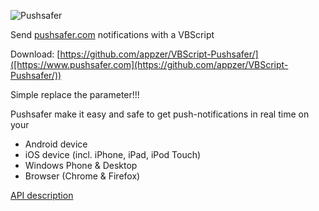 ![Pushsafer](https://www.pushsafer.com/de/assets/logos/logo.png)

Send [pushsafer.com](https://www.pushsafer.com) notifications with a VBScript

Download: [https://github.com/appzer/VBScript-Pushsafer/]([https://www.pushsafer.com](https://github.com/appzer/VBScript-Pushsafer/))

Simple replace the parameter!!!

Pushsafer make it easy and safe to get push-notifications in real time on your
- Android device
- iOS device (incl. iPhone, iPad, iPod Touch)
- Windows Phone & Desktop
- Browser (Chrome & Firefox)

[API description](https://www.pushsafer.com/en/pushapi)
